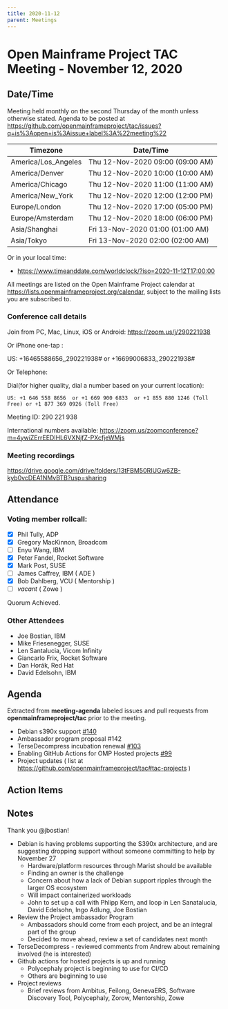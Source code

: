 ```yaml
---
title: 2020-11-12
parent: Meetings
---
```

# Open Mainframe Project TAC Meeting - November 12, 2020

## Date/Time

Meeting held monthly on the second Thursday of the month unless otherwise stated. Agenda to be posted at https://github.com/openmainframeproject/tac/issues?q=is%3Aopen+is%3Aissue+label%3A%22meeting%22

| Timezone | Date/Time |
|----------|-----------|
| America/Los_Angeles | Thu 12-Nov-2020 09:00 (09:00 AM) |
| America/Denver | Thu 12-Nov-2020 10:00 (10:00 AM) |
| America/Chicago | Thu 12-Nov-2020 11:00 (11:00 AM) |
| America/New_York | Thu 12-Nov-2020 12:00 (12:00 PM) |
| Europe/London | Thu 12-Nov-2020 17:00 (05:00 PM) |
| Europe/Amsterdam | Thu 12-Nov-2020 18:00 (06:00 PM) |
| Asia/Shanghai | Fri 13-Nov-2020 01:00 (01:00 AM) |
| Asia/Tokyo | Fri 13-Nov-2020 02:00 (02:00 AM) |

Or in your local time:
* https://www.timeanddate.com/worldclock/?iso=2020-11-12T17:00:00

All meetings are listed on the Open Mainframe Project calendar at https://lists.openmainframeproject.org/calendar, subject to the mailing lists you are subscribed to.

### Conference call details

Join from PC, Mac, Linux, iOS or Android: https://zoom.us/j/290221938

Or iPhone one-tap :

US: +16465588656,,290221938#  or +16699006833,,290221938#

Or Telephone:

Dial(for higher quality, dial a number based on your current location):

    US: +1 646 558 8656  or +1 669 900 6833  or +1 855 880 1246 (Toll Free) or +1 877 369 0926 (Toll Free)

Meeting ID: 290 221 938

International numbers available: https://zoom.us/zoomconference?m=4ywiZErrEEDIHL6VXNjfZ-PXcfjeWMjs

### Meeting recordings

https://drive.google.com/drive/folders/13tFBM50RIUGw6ZB-kyb0vcDEA1NMvBTB?usp=sharing

## Attendance

### Voting member rollcall:

- [X] Phil Tully, ADP
- [X] Gregory MacKinnon, Broadcom
- [ ] Enyu Wang, IBM
- [X] Peter Fandel, Rocket Software
- [X] Mark Post, SUSE
- [ ] James Caffrey, IBM ( ADE )
- [X] Bob Dahlberg, VCU ( Mentorship )
- [ ] _vacant_ ( Zowe )

Quorum Achieved.

### Other Attendees

- Joe Bostian, IBM
- Mike Friesenegger, SUSE
- Len Santalucia, Vicom Infinity
- Giancarlo Frix, Rocket Software
- Dan Horák, Red Hat
- David Edelsohn, IBM

## Agenda

Extracted from **meeting-agenda** labeled issues and pull requests from **openmainframeproject/tac** prior to the meeting.

* Debian s390x support [#140](https://github.com/openmainframeproject/tac/issues/140)
* Ambassador program proposal #142 
* TerseDecompress incubation renewal [#103](https://github.com/openmainframeproject/tac/issues/103)
* Enabling GitHub Actions for OMP Hosted projects [#99](https://github.com/openmainframeproject/tac/issues/99)
* Project updates ( list at https://github.com/openmainframeproject/tac#tac-projects )

## Action Items


## Notes

Thank you @jbostian!

*   Debian is having problems supporting the S390x architecture, and are suggesting dropping support without someone committing to help by November 27
    *   Hardware/platform resources through Marist should be available
    *   Finding an owner is the challenge
    *   Concern about how a lack of Debian support ripples through the larger OS ecosystem
    *   Will impact containerized workloads
    *   John to set up a call with Phlipp Kern, and loop in Len Sanatalucia, David Edelsohn, Ingo Adlung, Joe Bostian
*   Review the Project ambassador Program
    *   Ambassadors should come from each project, and be an integral part of the group
    *   Decided to move ahead, review a set of candidates next month
*   TerseDecompress - reviewed comments from Andrew about remaining involved (he is interested)
*   Github actions for hosted projects is up and running
    *   Polycephaly project is beginning to use for CI/CD
    *   Others are beginning to use
*   Project reviews
    *   Brief reviews from Ambitus, Feilong, GenevaERS, Software Discovery Tool, Polycephaly, Zorow, Mentorship, Zowe
